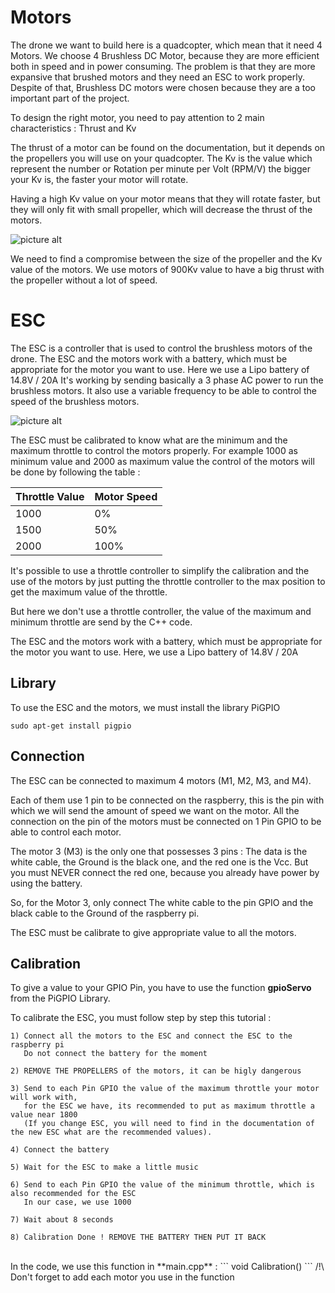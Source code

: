 # Motors #

The drone we want to build here is a quadcopter, which mean that it need 4 Motors.
We choose 4 Brushless DC Motor, because they are more efficient both in speed and in power consuming. The problem is that they are more expansive that brushed motors and they need an ESC to work properly. Despite of that, Brushless DC motors were chosen because they are a too important part of the project.

To design the right motor, you need to pay attention to 2 main characteristics : Thrust and Kv

The thrust of a motor can be found on the documentation, but it depends on the propellers you will use on your quadcopter.
The Kv is the value which represent the number or Rotation per minute per Volt (RPM/V) the bigger your Kv is, the faster your motor will rotate.

Having a high Kv value on your motor means that they will rotate faster, but they will only fit with small propeller, which will decrease the thrust of the motors.

![picture alt](https://scontent.fbru1-1.fna.fbcdn.net/v/t1.15752-9/60094587_315442519124379_7267681935869083648_n.png?_nc_cat=102&_nc_ht=scontent.fbru1-1.fna&oh=3ff838e9238983a9baa4c6eb1c8befbf&oe=5D5FC84A)

We need to find a compromise between the size of the propeller and the Kv value of the motors.
We use motors of 900Kv value to have a big thrust with the propeller without a lot of speed.

# ESC #


The ESC is a controller that is used to control the brushless motors of the drone.
The ESC and the motors work with a battery, which must be appropriate for the motor you want to use. Here we use a Lipo battery of 14.8V / 20A
It's working by sending basically a 3 phase AC power to run the brushless motors.
It also use a variable frequency to be able to control the speed of the brushless motors.

![picture alt](https://scontent-bru2-1.xx.fbcdn.net/v/t1.15752-9/60308439_2475259019152170_3126621094954401792_n.png?_nc_cat=102&_nc_ht=scontent-bru2-1.xx&oh=dc6f9b92772155a9ffe241a4f7824669&oe=5D2A9C36)

The ESC must be calibrated to know what are the minimum and the maximum throttle to control the motors properly.
For example 1000 as minimum value and 2000 as maximum value
the control of the motors will be done by following the table :

Throttle Value  | Motor Speed
------------- | -------------
1000  | 0%
1500  | 50%
2000  | 100%


It's possible to use a throttle controller to simplify the calibration and the use of the motors by just putting the throttle controller to the max position to get the maximum value of the throttle.

But here we don't use a throttle controller, the value of the maximum and minimum throttle are send by the C++ code.

The ESC and the motors work with a battery, which must be appropriate for the motor you want to use. Here, we use a Lipo battery of 14.8V / 20A

## Library ##

To use the ESC and the motors, we must install the library PiGPIO

```
sudo apt-get install pigpio
```

## Connection ##

The ESC can be connected to maximum 4 motors (M1, M2, M3, and M4).

Each of them use 1 pin to be connected on the raspberry, this is the pin with which we will send the amount of speed we want on the motor.
All the connection on the pin of the motors must be connected on 1 Pin GPIO to be able to control each motor.

The motor 3 (M3) is the only one that possesses 3 pins : The data is the white cable, the Ground is the black one, and the red one is the Vcc. But you must NEVER connect the red one, because you already have power by using the battery.

So, for the Motor 3, only connect The white cable to the pin GPIO and the black cable to the Ground of the raspberry pi.

The ESC must be calibrate to give appropriate value to all the motors.


## Calibration ##

To give a value to your GPIO Pin, you have to use the function **gpioServo** from the PiGPIO Library.

To calibrate the ESC, you must follow step by step this tutorial :

	1) Connect all the motors to the ESC and connect the ESC to the raspberry pi
	   Do not connect the battery for the moment
       
	2) REMOVE THE PROPELLERS of the motors, it can be higly dangerous
    
	3) Send to each Pin GPIO the value of the maximum throttle your motor will work with,
       for the ESC we have, its recommended to put as maximum throttle a value near 1800 
       (If you change ESC, you will need to find in the documentation of the new ESC what are the recommended values).
       
	4) Connect the battery 
    
	5) Wait for the ESC to make a little music
    
	6) Send to each Pin GPIO the value of the minimum throttle, which is also recommended for the ESC
       In our case, we use 1000
       
	7) Wait about 8 seconds
    
	8) Calibration Done ! REMOVE THE BATTERY THEN PUT IT BACK
<br>
In the code, we use this function in **main.cpp** :
```
void Calibration()
```
/!\ Don't forget to add each motor you use in the function